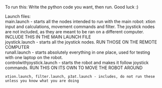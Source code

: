 To run this:
Write the python code you want, then run. Good luck :)

Launch files:  
    main.launch - starts all the nodes intended to run with the main robot: xtion input and calculations, movement commands and filter. The joystick nodes are not included, as they are meant to be ran on a different computer. INCLUDE THIS IN THE MAIN LAUNCH FILE  
    joystick.launch - starts all the joystick nodes. RUN THOSE ON THE REMOTE COMPUTER  
    runall.launch - starts absolutely everything in one place, used for testing with one laptop on the robot.  
    controlwithjoystick.launch - starts the robot and makes it follow joystick commands. RUN THIS ON ITS OWN TO MOVE THE ROBOT AROUND  


    xtion.launch, filter.launch, p3at.launch - includes, do not run these unless you know what you are doing
